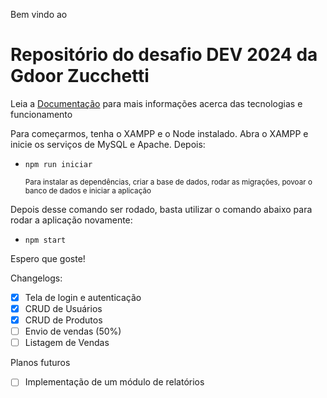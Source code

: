 Bem vindo ao

# Repositório do desafio DEV 2024 da Gdoor Zucchetti

Leia a [Documentação](Documentação.md) para mais informações acerca das tecnologias e funcionamento


Para começarmos, tenha o XAMPP e o Node instalado. Abra o XAMPP e inicie os serviços de MySQL e Apache. Depois:

- `npm run iniciar`

  <small>Para instalar as dependências, criar a base de dados, rodar as migrações, povoar o banco de dados e iniciar a aplicação</small>

Depois desse comando ser rodado, basta utilizar o comando abaixo para rodar a aplicação novamente:

- `npm start`

Espero que goste!

Changelogs:

- [X] Tela de login e autenticação
- [X] CRUD de Usuários
- [X] CRUD de Produtos
- [ ] Envio de vendas (50%)
- [ ] Listagem de Vendas

Planos futuros

- [ ] Implementação de um módulo de relatórios
